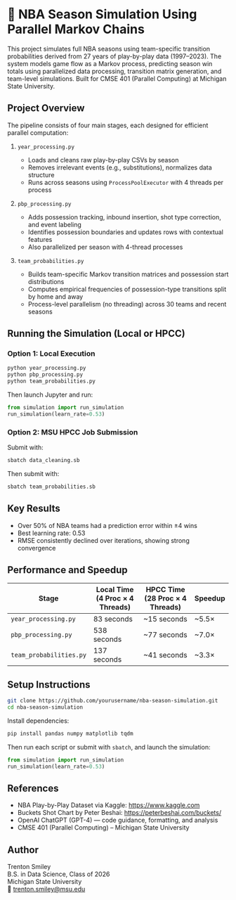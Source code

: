 # 🏀 NBA Season Simulation Using Parallel Markov Chains

This project simulates full NBA seasons using team-specific transition probabilities derived from 27 years of play-by-play data (1997–2023). The system models game flow as a Markov process, predicting season win totals using parallelized data processing, transition matrix generation, and team-level simulations. Built for CMSE 401 (Parallel Computing) at Michigan State University.

## Project Overview

The pipeline consists of four main stages, each designed for efficient parallel computation:

1. `year_processing.py`  
   - Loads and cleans raw play-by-play CSVs by season  
   - Removes irrelevant events (e.g., substitutions), normalizes data structure  
   - Runs across seasons using `ProcessPoolExecutor` with 4 threads per process

2. `pbp_processing.py`  
   - Adds possession tracking, inbound insertion, shot type correction, and event labeling  
   - Identifies possession boundaries and updates rows with contextual features  
   - Also parallelized per season with 4-thread processes

3. `team_probabilities.py`  
   - Builds team-specific Markov transition matrices and possession start distributions  
   - Computes empirical frequencies of possession-type transitions split by home and away  
   - Process-level parallelism (no threading) across 30 teams and recent seasons

## Running the Simulation (Local or HPCC)

### Option 1: Local Execution

```bash
python year_processing.py
python pbp_processing.py
python team_probabilities.py
```

Then launch Jupyter and run:

```python
from simulation import run_simulation
run_simulation(learn_rate=0.53)
```

### Option 2: MSU HPCC Job Submission

Submit with:

```bash
sbatch data_cleaning.sb
```

Then submit with:

```bash
sbatch team_probabilities.sb
```

## Key Results

- Over 50% of NBA teams had a prediction error within ±4 wins  
- Best learning rate: 0.53  
- RMSE consistently declined over iterations, showing strong convergence

## Performance and Speedup

| Stage                   | Local Time (4 Proc × 4 Threads) | HPCC Time (28 Proc × 4 Threads) | Speedup |
|-------------------------|----------------------------------|----------------------------------|---------|
| `year_processing.py`    | 83 seconds                       | ~15 seconds                      | ~5.5×   |
| `pbp_processing.py`     | 538 seconds                      | ~77 seconds                      | ~7.0×   |
| `team_probabilities.py` | 137 seconds                      | ~41 seconds                      | ~3.3×   |

## Setup Instructions

```bash
git clone https://github.com/yourusername/nba-season-simulation.git
cd nba-season-simulation
```

Install dependencies:

```bash
pip install pandas numpy matplotlib tqdm
```

Then run each script or submit with `sbatch`, and launch the simulation:

```python
from simulation import run_simulation
run_simulation(learn_rate=0.53)
```

## References

- NBA Play-by-Play Dataset via Kaggle: https://www.kaggle.com  
- Buckets Shot Chart by Peter Beshai: https://peterbeshai.com/buckets/  
- OpenAI ChatGPT (GPT-4) — code guidance, formatting, and analysis  
- CMSE 401 (Parallel Computing) – Michigan State University

## Author

Trenton Smiley  
B.S. in Data Science, Class of 2026  
Michigan State University  
📧 trenton.smiley@msu.edu

